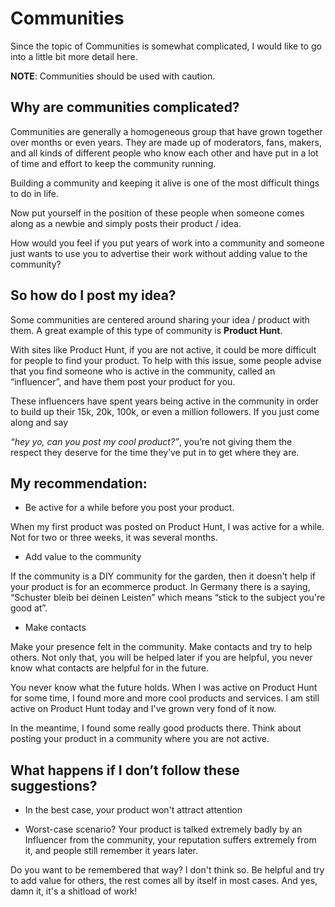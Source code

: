 Communities
======

Since the topic of Communities is somewhat complicated, I would like to go into a little bit more detail here. 

**NOTE**: Communities should be used with caution.


Why are communities complicated?
------

Communities are generally a homogeneous group that have grown together over months or even years. 
They are made up of moderators, fans, makers, and all kinds of different people who know each other 
and have put in a lot of time and effort to keep the community running.

Building a community and keeping it alive is one of the most difficult things to do in life.

Now put yourself in the position of these people when someone comes along as a newbie and simply posts their product / idea.

How would you feel if you put years of work into a community and someone just wants to use you to advertise 
their work without adding value to the community?


So how do I post my idea?
------

Some communities are centered around sharing your idea / product with them. 
A great example of this type of community is **Product Hunt**.

With sites like Product Hunt, if you are not active, it could be more difficult for people to find your product. 
To help with this issue, some people advise that you find someone who is active in the community, called an “influencer”, 
and have them post your product for you.

These influencers have spent years being active in the community in order to build up their 15k, 20k, 100k, 
or even a million followers. If you just come along and say 

*“hey yo, can you post my cool product?”*, you’re not giving them the respect they deserve for the time they’ve put 
in to get where they are.


My recommendation:
------

- Be active for a while before you post your product.

When my first product was posted on Product Hunt, I was active for a while. 
Not for two or three weeks, it was several months.

- Add value to the community

If the community is a DIY community for the garden, then it doesn't help if your product is for an ecommerce product. 
In Germany there is a saying, “Schuster bleib bei deinen Leisten” which means “stick to the subject you're good at”.


- Make contacts

Make your presence felt in the community. Make contacts and try to help others. 
Not only that, you will be helped later if you are helpful, you never know what contacts are helpful for in the future.

You never know what the future holds. When I was active on Product Hunt for some time, I found more and more cool 
products and services. I am still active on Product Hunt today and I've grown very fond of it now.

In the meantime, I found some really good products there. Think about posting your product in a community 
where you are not active.


What happens if I don’t follow these suggestions?
------

- In the best case, your product won't attract attention

- Worst-case scenario? Your product is talked extremely badly by an Influencer from the community, 
your reputation suffers extremely from it, and people still remember it years later.

Do you want to be remembered that way? I don't think so. Be helpful and try to add value for others, 
the rest comes all by itself in most cases. And yes, damn it, it's a shitload of work!

